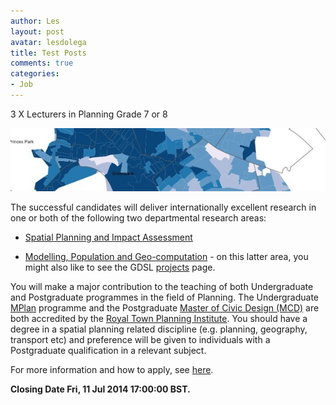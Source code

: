 ```yaml
---
author: Les
layout: post
avatar: lesdolega
title: Test Posts
comments: true
categories:
- Job
---
```


3 X Lecturers in Planning Grade 7 or 8

<img src="/public/images/retail_esoc.jpg"></img>

The successful candidates will deliver internationally excellent research in one or both of the following two departmental research areas:

* [Spatial Planning and Impact Assessment](http://www.liv.ac.uk/geography-and-planning/research/spatial-planning-impact-assessment/about/)

* [Modelling, Population and Geo-computation](http://www.liv.ac.uk/geography-and-planning/research/modelling-population-and-geocomputation/about/) - on this latter area, you might also like to see the GDSL [projects](/projects/) page.

You will make a major contribution to the teaching of both Undergraduate and Postgraduate programmes in the field of Planning. The Undergraduate [MPlan](http://www.liv.ac.uk/study/undergraduate/courses/town-and-regional-planning-mplan/overview/) programme and the Postgraduate [Master of Civic Design (MCD)](http://www.liv.ac.uk/study/postgraduate/taught/town-and-regional-planning-mcd/overview/) are both accredited by the [Royal Town Planning Institute](http://www.rtpi.org.uk/). You should have a degree in a spatial planning related discipline (e.g. planning, geography, transport etc) and preference will be given to individuals with a Postgraduate qualification in a relevant subject.

For more information and how to apply, see [here](http://www.liv.ac.uk/working/jobvacancies/currentvacancies/academic/a-507030/).

**Closing Date Fri, 11 Jul 2014 17:00:00 BST.**



